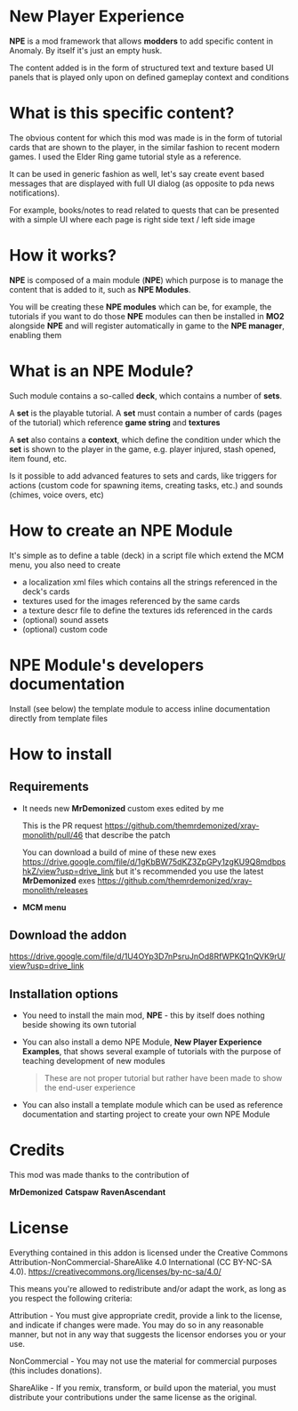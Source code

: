 # New Player Experience

**NPE** is a mod framework that allows **modders** to add specific content in Anomaly. By itself it's just an empty husk.

The content added is in the form of structured text and texture based UI panels that is played only upon on defined gameplay context and conditions

# What is this specific content?

The obvious content for which this mod was made is in the form of tutorial cards that are shown to the player, in the similar fashion to recent modern games. I used the Elder Ring game tutorial style as a reference. 

It can be used in generic fashion as well, let's say create event based messages that are displayed with full UI dialog (as opposite to pda news notifications). 

For example, books/notes to read related to quests that can be presented with a simple UI where each page is right side text / left side image

# How it works?

**NPE** is composed of a main module (**NPE**) which purpose is to manage the content that is added to it, such as **NPE Modules**.

You will be creating these **NPE modules** which can be, for example, the tutorials if you want to do those
**NPE** modules can then be installed in **MO2** alongside **NPE** and will register automatically in game to the **NPE manager**, enabling them  

# What is an NPE Module?

Such module contains a so-called **deck**, which contains a number of **sets**.

A **set** is the playable tutorial. A **set** must contain a number of cards (pages of the tutorial) which reference **game string** and **textures**

A **set** also contains a **context**, which define the condition under which the **set** is shown to the player in the game, e.g. player injured, stash opened, item found, etc.

Is it possible to add advanced features to sets and cards, like triggers for actions (custom code for spawning items, creating tasks, etc.) and sounds (chimes, voice overs, etc)

# How to create an NPE Module

It's simple as to define a table (deck) in a script file which extend the MCM menu, you also need to create 

- a localization xml files which contains all the strings referenced in the deck's cards
- textures used for the images referenced by the same cards
- a texture descr file to define the textures ids referenced in the cards 
- (optional) sound assets
- (optional) custom code

# NPE Module's developers documentation

Install (see below) the template module to access inline documentation directly from template files

# How to install

## Requirements

- It needs new **MrDemonized** custom exes edited by me

    This is the PR request https://github.com/themrdemonized/xray-monolith/pull/46 that describe the patch

    You can download a build of mine of these new exes https://drive.google.com/file/d/1gKbBW75dKZ3ZpGPy1zgKU9Q8mdbpshkZ/view?usp=drive_link but it's recommended you use the latest **MrDemonized** exes https://github.com/themrdemonized/xray-monolith/releases

- **MCM menu**

## Download the addon

https://drive.google.com/file/d/1U4OYp3D7nPsruJnOd8RfWPKQ1nQVK9rU/view?usp=drive_link

## Installation options

- You need to install the main mod, **NPE** - this by itself does nothing beside showing its own tutorial

- You can also install a demo NPE Module, **New Player Experience Examples**, that shows several example of tutorials with the purpose of teaching development of new modules 

    > These are not proper tutorial but rather have been made to show the end-user experience

- You can also install a template module which can be used as reference documentation and starting project to create your own NPE Module

# Credits
This mod was made thanks to the contribution of 

**MrDemonized**
**Catspaw**
**RavenAscendant**

# License

Everything contained in this addon is licensed under the Creative Commons Attribution-NonCommercial-ShareAlike 4.0 International (CC BY-NC-SA 4.0). https://creativecommons.org/licenses/by-nc-sa/4.0/

This means you're allowed to redistribute and/or adapt the work, as long as you respect the following criteria:

Attribution - You must give appropriate credit, provide a link to the license, and indicate if changes were made. You may do so in any reasonable manner, but not in any way that suggests the licensor endorses you or your use.

NonCommercial - You may not use the material for commercial purposes (this includes donations).

ShareAlike - If you remix, transform, or build upon the material, you must distribute your contributions under the same license as the original.


